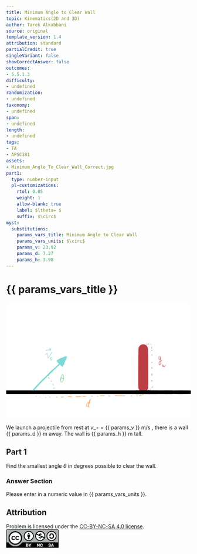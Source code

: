 ```yaml
---
title: Minimum Angle to Clear Wall
topic: Kinematics(2D and 3D)
author: Tarek Alkabbani
source: original
template_version: 1.4
attribution: standard
partialCredit: true
singleVariant: false
showCorrectAnswer: false
outcomes:
- 5.5.1.3
difficulty:
- undefined
randomization:
- undefined
taxonomy:
- undefined
span:
- undefined
length:
- undefined
tags:
- TA
- APSC181
assets:
- Minimum_Angle_To_Clear_Wall_Correct.jpg
part1:
  type: number-input
  pl-customizations:
    rtol: 0.05
    weight: 1
    allow-blank: true
    label: $\theta= $
    suffix: $\circ$
myst:
  substitutions:
    params_vars_title: Minimum Angle to Clear Wall
    params_vars_units: $\circ$
    params_v: 23.92
    params_d: 7.27
    params_h: 3.98
---
```

# {{ params_vars_title }}
<img src = "Minimum_Angle_To_Clear_Wall_Correct.jpg"  width=700>

We launch a projectile from rest at $v\_\circ$ =  {{ params_v }} m/s , there is a wall {{ params_d }} m away. The wall is {{ params_h }} m tall.

## Part 1

Find the smallest angle $\theta$ in degrees possible to clear the wall.

### Answer Section

Please enter in a numeric value in {{ params_vars_units }}.

## Attribution

Problem is licensed under the [CC-BY-NC-SA 4.0 license](https://creativecommons.org/licenses/by-nc-sa/4.0/).<br> ![The Creative Commons 4.0 license requiring attribution-BY, non-commercial-NC, and share-alike-SA license.](https://raw.githubusercontent.com/firasm/bits/master/by-nc-sa.png)
